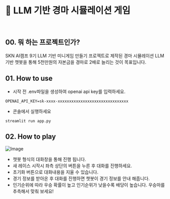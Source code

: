 # 🏇 LLM 기반 경마 시뮬레이션 게임

<br>

## 00. 뭐 하는 프로젝트인가?
SKN AI캠프 9기 LLM 기반 미니게임 만들기 프로젝트로 제작된 경마 시뮬레이션
LLM 기반 챗봇을 통해 5천만원의 자본금을 경마로 2배로 늘리는 것이 목표입니다.

## 01. How to use

- 시작 전 .env파일을 생성하여 openai api key를 입력하세요.
```
OPENAI_API_KEY=sk-xxxx-xxxxxxxxxxxxxxxxxxxxxxxxxxxxxxx
```
- 콘솔에서 실행하세요
  
```
streamlit run app.py
```

## 02. How to play
![Image](https://github.com/user-attachments/assets/71cafb90-9b23-481d-9fe7-85118132e354)

- 챗봇 형식의 대화창을 통해 진행 됩니다.
- 새 레이스 시작시 좌측 상단의 버튼을 누른 후 대화를 진행하세요.
- 초기화 버튼으로 대화내용을 지울 수 있습니다.
- 경기 정보를 받아온 후 대화를 진행하면 챗봇이 경기 정보를 안내 해줍니다.
- 인기순위에 따라 우승 확률이 높고 인기순위가 낮을수록 배당이 높습니다. 우승마를 추측해서 맞춰 보세요!
